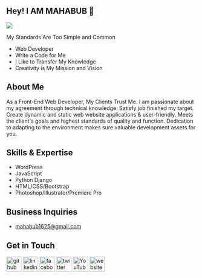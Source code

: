 ## Hey! I AM MAHABUB 👋

![](https://scontent.fdac138-1.fna.fbcdn.net/v/t39.30808-6/432759367_6653367844764296_4509769012060948303_n.jpg?_nc_cat=100&ccb=1-7&_nc_sid=5f2048&_nc_eui2=AeGsNXkWyDv9p1JEWwOwq1Ab1XztZsTzyYvVfO1mxPPJi4KzOAE4kucgw4ZW5bR_t3pd0Qhl7_Xr5irfNPle0Mk-&_nc_ohc=AVpaWnQ9DlMAX_bOdEu&_nc_ht=scontent.fdac138-1.fna&oh=00_AfCnr_0apHGyRdlAs2xMYj47E1ir5ieug1VNDg19PPGuug&oe=65F77D26)

My Standards Are Too Simple and Common

- Web Developer
- Write a Code for Me
- I Like to Transfer My Knowledge
- Creativity is My Mission and Vision

## About Me
As a Front-End Web Developer, My Clients Trust Me. I am passionate about my agreement through technical knowledge. Satisfy job finished my target. Create dynamic and static web website applications & user-friendly. Meets the client's goals and highest standards of quality and function. Dedication to adapting to the environment makes sure valuable development assets for you.

## Skills & Expertise
- WordPress
- JavaScript
- Python Django
- HTML/CSS/Bootstrap
- Photoshop/Illustrator/Premiere Pro

## Business Inquiries
- mahabub1625@gmail.com

## Get in Touch
[<img src='https://cdn.jsdelivr.net/npm/simple-icons@3.0.1/icons/github.svg' alt='github' height='40'>](https://github.com/https://github.com/Mahabub-bd-com)  [<img src='https://cdn.jsdelivr.net/npm/simple-icons@3.0.1/icons/linkedin.svg' alt='linkedin' height='40'>](https://www.linkedin.com/in/www.linkedin.com/in/md-mahabub-hasan-9a374a199/)  [<img src='https://cdn.jsdelivr.net/npm/simple-icons@3.0.1/icons/facebook.svg' alt='facebook' height='40'>](https://www.facebook.com/https://www.facebook.com/mahabub.abc.1/)  [<img src='https://cdn.jsdelivr.net/npm/simple-icons@3.0.1/icons/twitter.svg' alt='twitter' height='40'>](https://twitter.com/https://twitter.com/Mahabub104)  [<img src='https://cdn.jsdelivr.net/npm/simple-icons@3.0.1/icons/youtube.svg' alt='YouTube' height='40'>](https://www.youtube.com/channel/https://www.youtube.com/@beautybd652)  [<img src='https://cdn.jsdelivr.net/npm/simple-icons@3.0.1/icons/icloud.svg' alt='website' height='40'>](https://mahabubbd.com/)  


